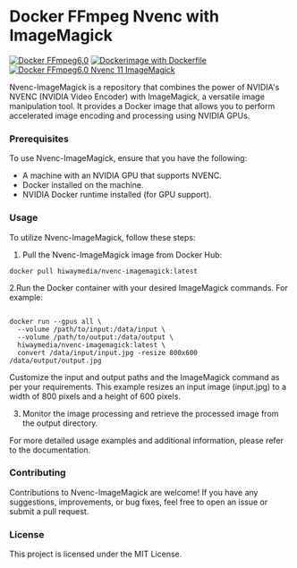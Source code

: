 # Docker FFmpeg Nvenc with ImageMagick

[![Docker FFmpeg6.0](https://github.com/HiWay-Media/Nvenc-ImageMagick/actions/workflows/docker-publish-ffmpeg6.yml/badge.svg)](https://github.com/HiWay-Media/Nvenc-ImageMagick/actions/workflows/docker-publish-ffmpeg6.yml)
[![Dockerimage with Dockerfile](https://github.com/HiWay-Media/Nvenc-ImageMagick/actions/workflows/docker-publish.yml/badge.svg)](https://github.com/HiWay-Media/Nvenc-ImageMagick/actions/workflows/docker-publish.yml)
[![Docker FFmpeg6.0 Nvenc 11 ImageMagick](https://github.com/HiWay-Media/Nvenc-ImageMagick/actions/workflows/docker-publish-ffmpeg6-nvenc11.yml/badge.svg)](https://github.com/HiWay-Media/Nvenc-ImageMagick/actions/workflows/docker-publish-ffmpeg6-nvenc11.yml)

Nvenc-ImageMagick is a repository that combines the power of NVIDIA's NVENC (NVIDIA Video Encoder) with ImageMagick, a versatile image manipulation tool. It provides a Docker image that allows you to perform accelerated image encoding and processing using NVIDIA GPUs.

### Prerequisites

To use Nvenc-ImageMagick, ensure that you have the following:

- A machine with an NVIDIA GPU that supports NVENC.
- Docker installed on the machine.
- NVIDIA Docker runtime installed (for GPU support).

### Usage

To utilize Nvenc-ImageMagick, follow these steps:

1. Pull the Nvenc-ImageMagick image from Docker Hub:
```shell
docker pull hiwaymedia/nvenc-imagemagick:latest
```

2.Run the Docker container with your desired ImageMagick commands. For example:

```shell

docker run --gpus all \
  --volume /path/to/input:/data/input \
  --volume /path/to/output:/data/output \
  hiwaymedia/nvenc-imagemagick:latest \
  convert /data/input/input.jpg -resize 800x600 /data/output/output.jpg
 ```
Customize the input and output paths and the ImageMagick command as per your requirements. This example resizes an input image (input.jpg) to a width of 800 pixels and a height of 600 pixels.

3. Monitor the image processing and retrieve the processed image from the output directory.

For more detailed usage examples and additional information, please refer to the documentation.

### Contributing
Contributions to Nvenc-ImageMagick are welcome! If you have any suggestions, improvements, or bug fixes, feel free to open an issue or submit a pull request.

### License
This project is licensed under the MIT License.
